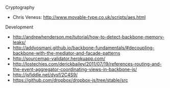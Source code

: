 
Cryptography

- Chris Veness: http://www.movable-type.co.uk/scripts/aes.html

Development

- http://andrewhenderson.me/tutorial/how-to-detect-backbone-memory-leaks/
- http://addyosmani.github.io/backbone-fundamentals/#decoupling-backbone-with-the-mediator-and-facade-patterns
- http://sourcemap-validator.herokuapp.com/
- http://lostechies.com/derickbailey/2011/07/19/references-routing-and-the-event-aggregator-coordinating-views-in-backbone-js/
- http://jsfiddle.net/dysf/2C4S9/
- https://github.com/dropbox/dropbox-js/tree/stable/src
